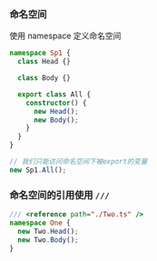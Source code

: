 ### 命名空间

使用 namespace 定义命名空间

```ts
namespace Sp1 {
  class Head {}

  class Body {}

  export class All {
    constructor() {
      new Head();
      new Body();
    }
  }
}

// 我们只能访问命名空间下被export的变量
new Sp1.All();
```

### 命名空间的引用使用 `///`

```ts
/// <reference path="./Two.ts" />
namespace One {
  new Two.Head();
  new Two.Body();
}
```
